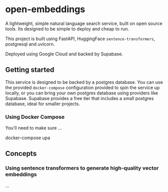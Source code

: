 # open-embeddings
A lightweight, simple natural language search service, built on open source tools. Its designed to be simple to deploy and cheap to run.

This project is built using FastAPI, HuggingFace `sentence-transformers`, postgresql and uvicorn.

Deployed using Google Cloud and backed by Supabase.

## Getting started

This service is designed to be backed by a postgres database. You can use the provided `docker-compose` configuration provided to spin the service up locally, or you can bring your own postgres database using providers like Supabase. Supabase provides a free tier that includes a small postgres database, ideal for smaller projects.

### Using Docker Compose

You'll need to make sure ... 

docker-compose upa

## Concepts

### Using sentence transformers to generate high-quality vector embeddings

...


